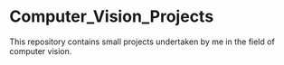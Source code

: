 # Computer_Vision_Projects
This repository contains small projects undertaken by me in the field of computer vision.
